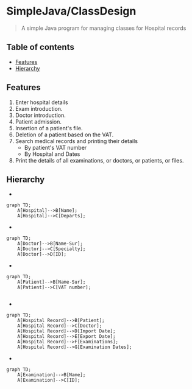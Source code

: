 # SimpleJava/ClassDesign
> A simple Java program for managing classes for Hospital records
 
 ## Table of contents
* [Features](#features)
* [Hierarchy](#hierarchy)


 

 
 ## Features
 1. Enter hospital details 
 2. Exam introduction.
 3. Doctor introduction.
 4. Patient admission.
 5. Insertion of a patient's file.
 6. Deletion of a patient based on the VAT.
 7. Search medical records and printing their details
    * By patient's VAT number
    * By Hospital and Dates
 8. Print the details of all examinations, or doctors, or patients, or files.

## Hierarchy

*
```mermaid
graph TD;
    A[Hospital]-->B[Name];
    A[Hospital]-->C[Departs];

```

*
```mermaid
graph TD;
    A[Doctor]-->B[Name-Sur];
    A[Doctor]-->C[Specialty];
    A[Doctor]-->D[ID];

```

*
```mermaid
graph TD;
    A[Patient]-->B[Name-Sur];
    A[Patient]-->C[VAT number];


```
*
```mermaid
graph TD;
    A[Hospital Record]-->B[Patient];
    A[Hospital Record]-->C[Doctor];
    A[Hospital Record]-->D[Import Date];
    A[Hospital Record]-->E[Export Date];
    A[Hospital Record]-->F[Examinations];
    A[Hospital Record]-->G[Examination Dates];

```
*
```mermaid
graph TD;
    A[Examination]-->B[Name];
    A[Examination]-->C[ID];


```

 

